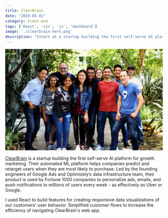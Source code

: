 ```yaml
---
title: ClearBrain
date: "2019-05-01"
category: Front-end
tags: ['React', 'css', 'js', 'dashboard']
image: './clearbrain-hero.png'
description: "Intern at a startup building the first self-serve AI platform for growth marketing. Their automated ML platform helps companies predict and retarget users when they are most likely to purchase."
---
```


![Clearbrain team photo](./clearbrain-team.jpg)<br/>

[ClearBrain](https://www.clearbrain.com/) is a startup building the first self-serve AI platform for growth marketing. Their automated ML platform helps companies predict and retarget users when they are most likely to purchase. Led by the founding engineers of Google Ads and Optimizely’s data infrastructure team, their product is used by Fortune 1000 companies to personalize ads, emails, and push notifications to millions of users every week - as effectively as Uber or Google.

I used React to build features for creating responsive data visualizations of our customers' user behavior.
Simplified customer flows to increase the efficiency of navigating ClearBrain's web app.

